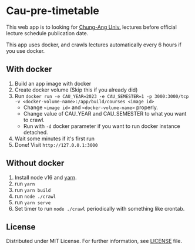 # Cau-pre-timetable
This web app is to looking for [Chung-Ang Univ.](https://www.cau.ac.kr) lectures before official lecture schedule publication date.

This app uses docker, and crawls lectures automatically every 6 hours if you use docker.

## With docker
1. Build an app image with docker
1. Create docker volume (Skip this if you already did)
1. Run `docker run -e CAU_YEAR=2023 -e CAU_SEMESTER=1 -p 3000:3000/tcp -v <docker-volume-name>:/app/build/courses <image id>`
    * Change `<image id>` and `<docker-volume-name>` properly.
    * Change value of CAU_YEAR and CAU_SEMESTER to what you want to crawl.
    * Run with `-d` docker parameter if you want to run docker instance detached.
1. Wait some minutes if it's first run
1. Done! Visit `http://127.0.0.1:3000`

## Without docker
1. Install node v16 and [yarn](https://yarnpkg.com).
1. run `yarn`
1. run `yarn build`
1. run `node ./crawl`
1. run `yarn serve`
1. Set timer to run `node ./crawl` periodically with something like crontab.

## License
Distributed under MIT License. For further information, see [LICENSE](LICENSE) file.